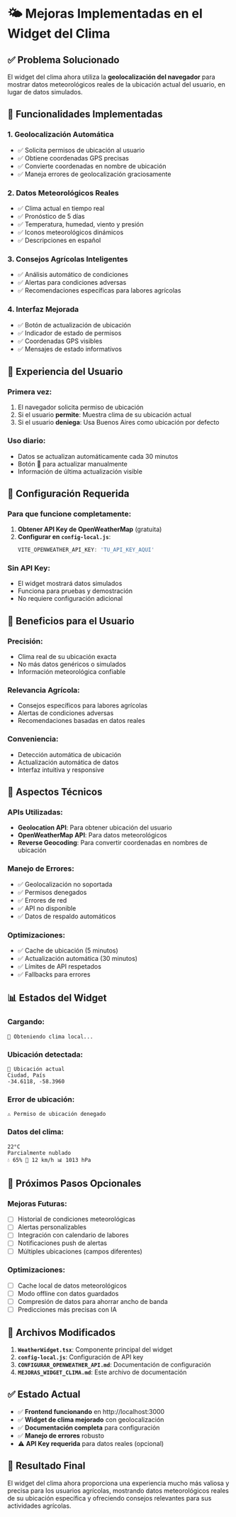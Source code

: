 # 🌤️ Mejoras Implementadas en el Widget del Clima

## ✅ **Problema Solucionado**

El widget del clima ahora utiliza la **geolocalización del navegador** para mostrar datos meteorológicos reales de la ubicación actual del usuario, en lugar de datos simulados.

## 🔧 **Funcionalidades Implementadas**

### 1. **Geolocalización Automática**
- ✅ Solicita permisos de ubicación al usuario
- ✅ Obtiene coordenadas GPS precisas
- ✅ Convierte coordenadas en nombre de ubicación
- ✅ Maneja errores de geolocalización graciosamente

### 2. **Datos Meteorológicos Reales**
- ✅ Clima actual en tiempo real
- ✅ Pronóstico de 5 días
- ✅ Temperatura, humedad, viento y presión
- ✅ Iconos meteorológicos dinámicos
- ✅ Descripciones en español

### 3. **Consejos Agrícolas Inteligentes**
- ✅ Análisis automático de condiciones
- ✅ Alertas para condiciones adversas
- ✅ Recomendaciones específicas para labores agrícolas

### 4. **Interfaz Mejorada**
- ✅ Botón de actualización de ubicación
- ✅ Indicador de estado de permisos
- ✅ Coordenadas GPS visibles
- ✅ Mensajes de estado informativos

## 📱 **Experiencia del Usuario**

### **Primera vez:**
1. El navegador solicita permiso de ubicación
2. Si el usuario **permite**: Muestra clima de su ubicación actual
3. Si el usuario **deniega**: Usa Buenos Aires como ubicación por defecto

### **Uso diario:**
- Datos se actualizan automáticamente cada 30 minutos
- Botón 🔄 para actualizar manualmente
- Información de última actualización visible

## 🔑 **Configuración Requerida**

### **Para que funcione completamente:**
1. **Obtener API Key de OpenWeatherMap** (gratuita)
2. **Configurar en `config-local.js`**:
   ```javascript
   VITE_OPENWEATHER_API_KEY: 'TU_API_KEY_AQUI'
   ```

### **Sin API Key:**
- El widget mostrará datos simulados
- Funciona para pruebas y demostración
- No requiere configuración adicional

## 🚀 **Beneficios para el Usuario**

### **Precisión:**
- Clima real de su ubicación exacta
- No más datos genéricos o simulados
- Información meteorológica confiable

### **Relevancia Agrícola:**
- Consejos específicos para labores agrícolas
- Alertas de condiciones adversas
- Recomendaciones basadas en datos reales

### **Conveniencia:**
- Detección automática de ubicación
- Actualización automática de datos
- Interfaz intuitiva y responsive

## 🔧 **Aspectos Técnicos**

### **APIs Utilizadas:**
- **Geolocation API**: Para obtener ubicación del usuario
- **OpenWeatherMap API**: Para datos meteorológicos
- **Reverse Geocoding**: Para convertir coordenadas en nombres de ubicación

### **Manejo de Errores:**
- ✅ Geolocalización no soportada
- ✅ Permisos denegados
- ✅ Errores de red
- ✅ API no disponible
- ✅ Datos de respaldo automáticos

### **Optimizaciones:**
- ✅ Cache de ubicación (5 minutos)
- ✅ Actualización automática (30 minutos)
- ✅ Límites de API respetados
- ✅ Fallbacks para errores

## 📊 **Estados del Widget**

### **Cargando:**
```
🔄 Obteniendo clima local...
```

### **Ubicación detectada:**
```
📍 Ubicación actual
Ciudad, País
-34.6118, -58.3960
```

### **Error de ubicación:**
```
⚠️ Permiso de ubicación denegado
```

### **Datos del clima:**
```
22°C
Parcialmente nublado
💧 65% 💨 12 km/h 📊 1013 hPa
```

## 🎯 **Próximos Pasos Opcionales**

### **Mejoras Futuras:**
- [ ] Historial de condiciones meteorológicas
- [ ] Alertas personalizables
- [ ] Integración con calendario de labores
- [ ] Notificaciones push de alertas
- [ ] Múltiples ubicaciones (campos diferentes)

### **Optimizaciones:**
- [ ] Cache local de datos meteorológicos
- [ ] Modo offline con datos guardados
- [ ] Compresión de datos para ahorrar ancho de banda
- [ ] Predicciones más precisas con IA

## 🔗 **Archivos Modificados**

1. **`WeatherWidget.tsx`**: Componente principal del widget
2. **`config-local.js`**: Configuración de API key
3. **`CONFIGURAR_OPENWEATHER_API.md`**: Documentación de configuración
4. **`MEJORAS_WIDGET_CLIMA.md`**: Este archivo de documentación

## ✅ **Estado Actual**

- ✅ **Frontend funcionando** en http://localhost:3000
- ✅ **Widget de clima mejorado** con geolocalización
- ✅ **Documentación completa** para configuración
- ✅ **Manejo de errores** robusto
- ⚠️ **API Key requerida** para datos reales (opcional)

## 🎉 **Resultado Final**

El widget del clima ahora proporciona una experiencia mucho más valiosa y precisa para los usuarios agrícolas, mostrando datos meteorológicos reales de su ubicación específica y ofreciendo consejos relevantes para sus actividades agrícolas.
